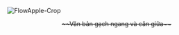 ![FlowApple-Crop](https://github.com/user-attachments/assets/c5df1c48-4b63-4724-8936-471b8d9aa24f)

<p align="center">
  <s>~~Văn bản gạch ngang và căn giữa~~</s>
</p>



